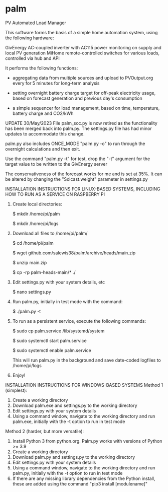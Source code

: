# palm
PV Automated Load Manager

This software forms the basis of a simple home automation system, using the following hardware:

GivEnergy AC-coupled inverter with AC115 power monitoring on supply and local PV generation
MiHome remote-controlled switches for various loads, controlled via hub and API

It performs the following functions:

* aggregating data from multiple sources and upload to PVOutput.org every for 5 minutes for long-term analysis

* setting overnight battery charge target for off-peak electricity usage, based on forecast generation and previous day's consumption

* a simple sequencer for load management, based on time, temperature, battery charge and CO2/kWh

UPDATE 30/May/2023
File palm_soc.py is now retired as the functionality has been merged back into palm.py. The settings.py file has had minor updates to accommodate this change.

palm.py also includes ONCE_MODE "palm.py -o" to run through the overnight calculations and then exit.

Use the command "palm.py -t" for test, drop the "-t" argument for the target value to be written to the GivEnergy server

The conservativeness of the forecast works for me and is set at 35%. It can be altered by changing the "Solcast.weight" parameter in settings.py 

INSTALLATION INSTRUCTIONS FOR LINUX-BASED SYSTEMS, INCLUDING HOW TO RUN AS A SERVICE ON RASPBERRY PI
1. Create local directories:

    $ mkdir /home/pi/palm

    $ mkdir /home/pi/logs

2. Download all files to /home/pi/palm/

    $ cd /home/pi/palm

    $ wget github.com/salewis38/palm/archive/heads/main.zip

    $ unzip main.zip

    $ cp -rp palm-heads-main/* ./
    
3. Edit settings.py with your system details, etc

    $ nano settings.py

4. Run palm.py, initially in test mode with the command:

    $ ./palm.py -t

5. To run as a persistent service, execute the following commands:

    $ sudo cp palm.service /lib/systemd/system
 
    $ sudo systemctl start palm.service
    
    $ sudo systemctl enable palm.service
 
    This will run palm.py in the background and save date-coded logfiles to /home/pi/logs
    
 6. Enjoy!

INSTALLATION INSTRUCTIONS FOR WINDOWS-BASED SYSTEMS
Method 1 (simplest):
1.    Create a working directory
2.    Download palm.exe and settings.py to the working directory
3.    Edit settings.py with your system details
4.    Using a command window, navigate to the working directory and run palm.exe, initially with the -t option to run in test mode

Method 2 (harder, but more versatile):
1.    Install Python 3 from python.org. Palm.py works with versions of Python >= 3.9
2.    Create a working directory
3.    Download palm.py and settings.py to the working directory
4.    Edit settings.py with your system details
5.    Using a command window, navigate to the working directory and run palm.py, initially with the -t option to run in test mode
6.    If there are any missing library dependencies from the Python install, these are added using the command "pip3 install [modulename]"

